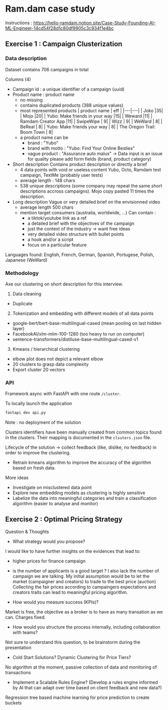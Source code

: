 # Ram.dam case study

Instructions : https://hello-ramdam.notion.site/Case-Study-Founding-AI-ML-Engineer-14cd54f28d1c80df9905c3c934f1e4bc

## Exercise 1 : Campaign Clusterization

### Data description

Dataset contains 706 campaigns in total

Columns (4)
- Campaign id : a unique identifier of a campaign (uuid)
- Product name : product name
  - no missing
  - contains duplicated products (388 unique values)
  - most represented products
    | product name | eff |
    |---|---|
    | Joko                              |35|
    | Mojo                              |20|
    | Yubo: Make friends in your way    |15|
    | Weward                            |11|
    | Ramdam Creator App                |11|
    | SwipeWipe                         | 9|
    | Wizz                              | 9|
    | WeWard                            | 8|
    | BeReal                            | 8|
    | Yubo: Make friends your way       | 8|
    | The Oregon Trail: Boom Town       | 8|
  - a product name can be
    - brand : "Yubo"
    - brand with motto : "Yubo: Find Your Online Besties"
    - vague product : "Assurance auto malus"
    -> Data input is an issue for quality please add form fields (brand, product category)
- Short description
  Contains product description or directly a brief
  - 4 data points with void or useless content Yubo, Octo, Ramdam test campaign, TextMe (probably user tests)
  - average length : 148 chars
  - 538 unique descriptions (some company may repeat the same short descriptions accross campaigns). Mojo copy pasted 11 times the description.
- Long description
  Vague or very detailed brief on the envisionned video
  - average length 500 chars
  - mention target consumers (australia, worldwide, ...)
  Can contain :
    - a tiktok/youtube link as a ref
    - a detailed brief with the objectives of the campaign
    - just the context of the industry -> want free ideas
    - very detailed video structure with bullet points
    - a hook and/or a script
    - focus on a particular feature

Languages found: English, French, German, Spanish, Portugese, Polish, Japanese (WeWard)

### Methodology

Axe our clustering on short description for this interview.

1. Data cleaning
  - Duplicate
2. Tokenization and embedding with different models of all data points
  - google-bert/bert-base-multilingual-cased (mean pooling on last hidden layer)
  - FacebookAI/xlm-mlm-100-1280 (too heavy to run on computer)
  - sentence-transformers/distiluse-base-multilingual-cased-v1
3. Kmeans / hierarchical clustering
  - elbow plot does not depict a relevant elbow
  - 20 clusters to grasp data complexity
  - Export cluster 20 vectors

### API

Framework async with FastAPI with one route `/cluster`.

To locally launch the application
```zsh
fastapi dev api.py
```

Note : no deployment of the solution

Clusters identifiers have been manually created from common topics found in the clusters. Their mapping is documented in the `clsuters.json` file.

Lifecycle of the solution -> collect feedback (like, dislike, no feedback) in order to improve the clustering.
- Retrain kmeans algorithm to improve the accuracy of the algorithm based on fresh data.

More ideas
- Investigate on misclustered data point
- Explore new embedding models as clustering is highly sensitive
- Labelize the data into meaningful categories and train a classification algorithm (easier to analyse and monitor)

## Exercise 2 : Optimal Pricing Strategy

Question & Thoughts
- What strategy would you propose?

I would like to have further insights on the evidences that lead to:
  - higher prices for finance campaign
  - is the number of applicants is a good target ?
I also lack the number of campaign we are talking.
My initial assumption would be to let the market (campaigner and creators) to trade to the best price (auction)
Collecting the fair prices according to campaingers expectations and creators traits can lead to meaningful pricing algorithm.

- How would you measure success (KPIs)?

Market is free, the objective as a broker is to have as many transation as we can. Charges fixed.

- How would you structure the process internally, including collaboration with teams?

Not sure to understand this question, to be brainstorm during the presentation

- Cold Start Solutions? Dynamic Clustering for Price Tiers?

No algorithm at the moment, passive collection of data and monitoring of transactions

- Implement a Scalable Rules Engine? (Develop a rules engine informed by AI that can adapt over time based on client feedback and new data?)

Regression tree based machine learning for price prediction to create buckets


